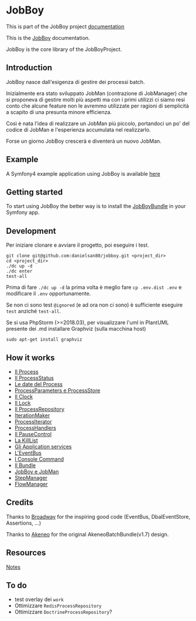 # JobBoy

This is part of the JobBoy project [documentation](../README.md)

This is the [JobBoy](https://github.com/danielsan80/jobboy) documentation.

JobBoy is the core library of the JobBoyProject.

## Introduction

JobBoy nasce dall'esigenza di gestire dei processi batch.

Inizialmente era stato sviluppato JobMan (contrazione di JobManager) che si proponeva di gestire molti più
aspetti ma con i primi utilizzi ci siamo resi conto che alcune feature non le avremmo
utilizzate per ragioni di semplicità a scapito di una presunta minore efficienza.

Così è nata l'idea di realizzare un JobMan più piccolo, portandoci un po' del codice
di JobMan e l'esperienza accumulata nel realizzarlo.

Forse un giorno JobBoy crescerà e diventerà un nuovo JobMan.

## Example ##
A Symfony4 example application using JobBoy is available [here](./jobboy-example.md) 


## Getting started

To start using JobBoy the better way is to install the [JobBoyBundle](./jobboy-bundle.md) in your Symfony app.

## Development

Per iniziare clonare e avviare il progetto, poi eseguire i test.

```
git clone git@github.com:danielsan80/jobboy.git <project_dir>
cd <project_dir>
./dc up -d
./dc enter
test-all
```

Prima di fare `./dc up -d` la prima volta è meglio fare `cp .env.dist .env` e modificare il `.env`
opportunamente.

Se non ci sono test `@ignored` (e ad ora non ci sono) è sufficiente eseguire `test`
anziché `test-all`.

Se si usa PhpStorm (>=2018.03), per visualizzare l'uml in PlantUML presente dei .md installare Graphviz
(sulla macchina host)


```
sudo apt-get install graphviz
```


## How it works

- [Il Process](./jobboy/process.md)
- [Il ProcessStatus](./jobboy/process_status.md)
- [Le date del Process](./jobboy/process_dates.md)
- [ProcessParameters e ProcessStore](./jobboy/process_parameters_and_store.md)
- [Il Clock](./jobboy/clock.md)
- [Il Lock](./jobboy/lock.md)
- [Il ProcessRepository](./jobboy/process_repository.md)
- [IterationMaker](./jobboy/iteration_maker.md)
- [ProcessIterator](./jobboy/process_iterator.md)
- [ProcessHandlers](./jobboy/process_handlers.md)
- [Il PauseControl](./jobboy/pause_control.md)
- [La KillList](./jobboy/kill_list.md)
- [Gli Application services](./jobboy/application_services.md)
- [L'EventBus](./jobboy/event_bus.md)
- [I Console Command](./jobboy/console_commands.md)
- [Il Bundle](./jobboy/bundle.md)
- [JobBoy e JobMan](./jobboy/jobman.md)
- [StepManager](./jobboy/step_manager.md)
- [FlowManager](./jobboy/flow_manager.md)


## Credits

Thanks to [Broadway](https://github.com/broadway/broadway) for the inspiring good code
(EventBus, DbalEventStore, Assertions, ...)

Thanks to [Akeneo](https://github.com/akeneo/pim-community-dev) for the original AkeneoBatchBundle(v1.7) design. 

## Resources

[Notes](jobboy/notes.md)

## To do
- test overlay dei `work`
- Ottimizzare `RedisProcessRepository`
- Ottimizzare `DoctrineProcessRepository`?

